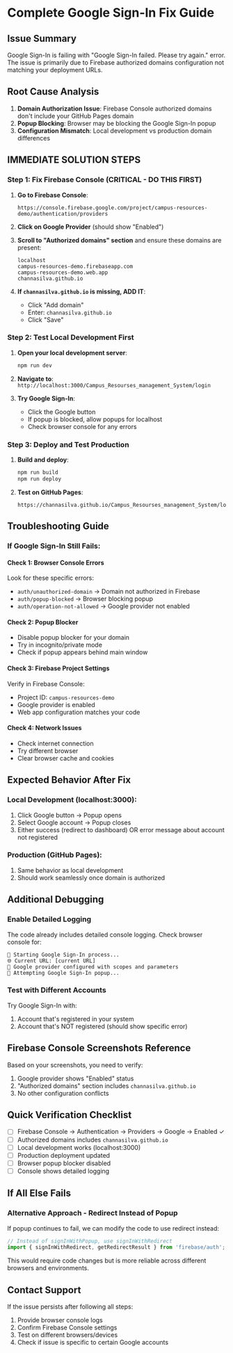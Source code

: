 # Complete Google Sign-In Fix Guide

## Issue Summary
Google Sign-In is failing with "Google Sign-In failed. Please try again." error. The issue is primarily due to Firebase authorized domains configuration not matching your deployment URLs.

## Root Cause Analysis
1. **Domain Authorization Issue**: Firebase Console authorized domains don't include your GitHub Pages domain
2. **Popup Blocking**: Browser may be blocking the Google Sign-In popup
3. **Configuration Mismatch**: Local development vs production domain differences

## IMMEDIATE SOLUTION STEPS

### Step 1: Fix Firebase Console (CRITICAL - DO THIS FIRST)

1. **Go to Firebase Console**:
   ```
   https://console.firebase.google.com/project/campus-resources-demo/authentication/providers
   ```

2. **Click on Google Provider** (should show "Enabled")

3. **Scroll to "Authorized domains" section** and ensure these domains are present:
   ```
   localhost
   campus-resources-demo.firebaseapp.com
   campus-resources-demo.web.app
   channasilva.github.io
   ```

4. **If `channasilva.github.io` is missing, ADD IT**:
   - Click "Add domain"
   - Enter: `channasilva.github.io`
   - Click "Save"

### Step 2: Test Local Development First

1. **Open your local development server**:
   ```bash
   npm run dev
   ```

2. **Navigate to**: `http://localhost:3000/Campus_Resourses_management_System/login`

3. **Try Google Sign-In**:
   - Click the Google button
   - If popup is blocked, allow popups for localhost
   - Check browser console for any errors

### Step 3: Deploy and Test Production

1. **Build and deploy**:
   ```bash
   npm run build
   npm run deploy
   ```

2. **Test on GitHub Pages**:
   ```
   https://channasilva.github.io/Campus_Resourses_management_System/login
   ```

## Troubleshooting Guide

### If Google Sign-In Still Fails:

#### Check 1: Browser Console Errors
Look for these specific errors:
- `auth/unauthorized-domain` → Domain not authorized in Firebase
- `auth/popup-blocked` → Browser blocking popup
- `auth/operation-not-allowed` → Google provider not enabled

#### Check 2: Popup Blocker
- Disable popup blocker for your domain
- Try in incognito/private mode
- Check if popup appears behind main window

#### Check 3: Firebase Project Settings
Verify in Firebase Console:
- Project ID: `campus-resources-demo`
- Google provider is enabled
- Web app configuration matches your code

#### Check 4: Network Issues
- Check internet connection
- Try different browser
- Clear browser cache and cookies

## Expected Behavior After Fix

### Local Development (localhost:3000):
1. Click Google button → Popup opens
2. Select Google account → Popup closes
3. Either success (redirect to dashboard) OR error message about account not registered

### Production (GitHub Pages):
1. Same behavior as local development
2. Should work seamlessly once domain is authorized

## Additional Debugging

### Enable Detailed Logging
The code already includes detailed console logging. Check browser console for:
```
🚀 Starting Google Sign-In process...
🌐 Current URL: [current URL]
🔧 Google provider configured with scopes and parameters
🔐 Attempting Google Sign-In popup...
```

### Test with Different Accounts
Try Google Sign-In with:
1. Account that's registered in your system
2. Account that's NOT registered (should show specific error)

## Firebase Console Screenshots Reference
Based on your screenshots, you need to verify:
1. Google provider shows "Enabled" status
2. "Authorized domains" section includes `channasilva.github.io`
3. No other configuration conflicts

## Quick Verification Checklist

- [ ] Firebase Console → Authentication → Providers → Google → Enabled ✓
- [ ] Authorized domains includes `channasilva.github.io`
- [ ] Local development works (localhost:3000)
- [ ] Production deployment updated
- [ ] Browser popup blocker disabled
- [ ] Console shows detailed logging

## If All Else Fails

### Alternative Approach - Redirect Instead of Popup
If popup continues to fail, we can modify the code to use redirect instead:

```javascript
// Instead of signInWithPopup, use signInWithRedirect
import { signInWithRedirect, getRedirectResult } from 'firebase/auth';
```

This would require code changes but is more reliable across different browsers and environments.

## Contact Support
If the issue persists after following all steps:
1. Provide browser console logs
2. Confirm Firebase Console settings
3. Test on different browsers/devices
4. Check if issue is specific to certain Google accounts